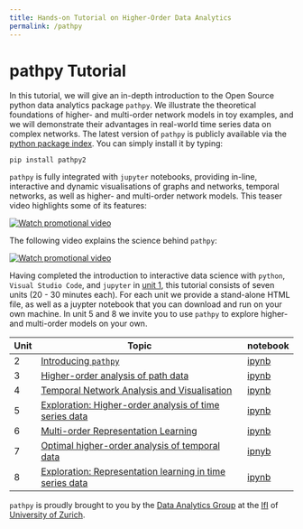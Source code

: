 ```yaml
---
title: Hands-on Tutorial on Higher-Order Data Analytics
permalink: /pathpy
---
```


# pathpy Tutorial

In this tutorial, we will give an in-depth introduction to the Open Source python data analytics package `pathpy`. We illustrate the theoretical foundations of higher- and multi-order network models in toy examples, and we will demonstrate their advantages in real-world time series data on complex networks. The latest version of `pathpy` is publicly available via the [python package index](https://pypi.org/project/pathpy2/). You can simply install it by typing:

```
pip install pathpy2
```

`pathpy` is fully integrated with `jupyter` notebooks, providing in-line, interactive and dynamic visualisations of graphs and networks, temporal networks, as well as higher- and multi-order network models. This teaser video highlights some of its features:

[![Watch promotional video](https://img.youtube.com/vi/QIPqFaR2Z5c/0.jpg)](https://www.youtube.com/watch?v=QIPqFaR2Z5c)

The following video explains the science behind `pathpy`:

[![Watch promotional video](https://img.youtube.com/vi/CxJkVrD2ZlM/0.jpg)](https://www.youtube.com/watch?v=CxJkVrD2ZlM)

Having completed the introduction to interactive data science with `python`, `Visual Studio Code`, and `jupyter` in [unit 1](https://github.com/IngoScholtes/csh2018-tutorial/blob/master/code/1_vscode_jupyter.py), this tutorial consists of seven units (20 - 30 minutes each). For each unit we provide a stand-alone HTML file, as well as a juypter notebook that you can download and run on your own machine. In unit 5 and 8 we invite you to use `pathpy` to explore higher- and multi-order models on your own.

Unit | Topic | notebook  
------|-----|-----
2 | [Introducing `pathpy`](https://htmlpreview.github.io/?https://github.com/IngoScholtes/csh2018-tutorial/blob/master/solutions/2_pathpy.html) | [ipynb](https://github.com/IngoScholtes/csh2018-tutorial/blob/master/solutions/2_pathpy.ipynb)  
3 | [Higher-order analysis of path data](https://htmlpreview.github.io/?https://github.com/IngoScholtes/csh2018-tutorial/blob/master/solutions/3_higher_order.html) | [ipynb](https://github.com/IngoScholtes/csh2018-tutorial/blob/master/solutions/3_higher_order.ipynb)  
4 | [Temporal Network Analysis and Visualisation](https://htmlpreview.github.io/?https://github.com/IngoScholtes/csh2018-tutorial/blob/master/solutions/4_temporal_networks.html) | [ipynb](https://github.com/IngoScholtes/csh2018-tutorial/blob/master/solutions/4_temporal_networks.ipynb)  
5 | [Exploration: Higher-order analysis of time series data](https://htmlpreview.github.io/?https://github.com/IngoScholtes/csh2018-tutorial/blob/master/solutions/5_exploration.html) | [ipynb](https://github.com/IngoScholtes/csh2018-tutorial/blob/master/solutions/5_exploration.ipynb)  
6 | [Multi-order Representation Learning](https://htmlpreview.github.io/?https://github.com/IngoScholtes/csh2018-tutorial/blob/master/solutions/6_multi_order.html) | [ipynb](https://github.com/IngoScholtes/csh2018-tutorial/blob/master/solutions/6_multi_order.ipynb)  
7 | [Optimal higher-order analysis of temporal data](https://htmlpreview.github.io/?https://github.com/IngoScholtes/csh2018-tutorial/blob/master/solutions/7_optimal_analysis.html)| [ipnyb](https://github.com/IngoScholtes/csh2018-tutorial/blob/master/solutions/7_optimal_analysis.ipynb)  
8 | [Exploration: Representation learning in time series data](https://htmlpreview.github.io/?https://github.com/IngoScholtes/csh2018-tutorial/blob/master/solutions/8_exploration.html) | [ipynb](https://github.com/IngoScholtes/csh2018-tutorial/blob/master/solutions/8_exploration.ipynb)  


`pathpy` is proudly brought to you by the [Data Analytics Group](http://www.ifi.uzh.ch/dag) at the [IfI](http://www.ifi.uzh.ch) of [University of Zurich](http://www.uzh.ch).